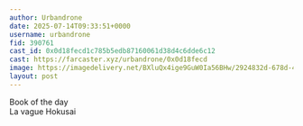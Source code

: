 ```yaml
---
author: Urbandrone
date: 2025-07-14T09:33:51+0000
username: urbandrone
fid: 390761
cast_id: 0x0d18fecd1c785b5edb87160061d38d4c6dde6c12
cast: https://farcaster.xyz/urbandrone/0x0d18fecd
image: https://imagedelivery.net/BXluQx4ige9GuW0Ia56BHw/2924832d-678d-48df-1dd6-58df2d37be00/original
layout: post
---
```

Book of the day  
La vague Hokusai  

<img src='https://imagedelivery.net/BXluQx4ige9GuW0Ia56BHw/2924832d-678d-48df-1dd6-58df2d37be00/original' alt='' referrerpolicy='no-referrer'/>